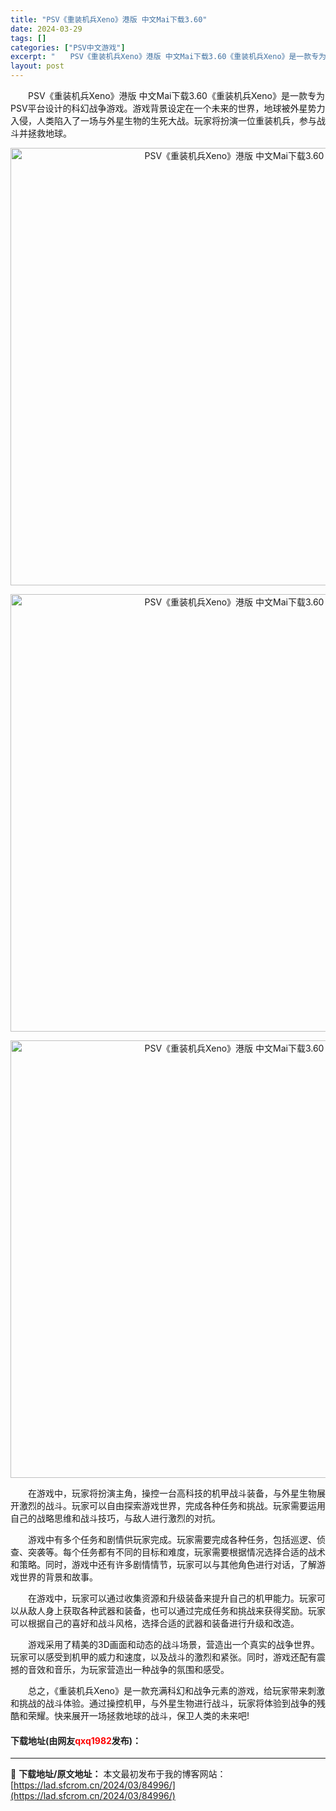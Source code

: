 ```yaml
---
title: "PSV《重装机兵Xeno》港版 中文Mai下载3.60"
date: 2024-03-29
tags: []
categories: ["PSV中文游戏"]
excerpt: "　　PSV《重装机兵Xeno》港版 中文Mai下载3.60《重装机兵Xeno》是一款专为PSV平台设计的科幻战争游戏。游戏背景设定在一个未来的世界，地球被外星势力入侵，人类陷入了一场与外星生物的生死大战。玩家将扮演一位重装机兵，参与战斗并拯救地球。 　　在游戏中，玩家将扮演主角，操控一台高科技的机甲&hellip;"
layout: post
---
```


 <p>　　PSV《重装机兵Xeno》港版 中文Mai下载3.60《重装机兵Xeno》是一款专为PSV平台设计的科幻战争游戏。游戏背景设定在一个未来的世界，地球被外星势力入侵，人类陷入了一场与外星生物的生死大战。玩家将扮演一位重装机兵，参与战斗并拯救地球。</p> <p align="center"><img align="" border="0" src="https://lad.sfcrom.cn/wp-content/uploads/2024/03/20240329_660673b374045.webp" width="700" alt="PSV《重装机兵Xeno》港版 中文Mai下载3.60" /></p> <p align="center"><img align="" border="0" src="https://lad.sfcrom.cn/wp-content/uploads/2024/03/20240329_660673b3cf604.webp" width="700" alt="PSV《重装机兵Xeno》港版 中文Mai下载3.60" /></p> <p align="center"><img align="" border="0" src="https://lad.sfcrom.cn/wp-content/uploads/2024/03/20240329_660673b431abc.webp" width="700" alt="PSV《重装机兵Xeno》港版 中文Mai下载3.60" /></p> <p>　　在游戏中，玩家将扮演主角，操控一台高科技的机甲战斗装备，与外星生物展开激烈的战斗。玩家可以自由探索游戏世界，完成各种任务和挑战。玩家需要运用自己的战略思维和战斗技巧，与敌人进行激烈的对抗。</p> <p>　　游戏中有多个任务和剧情供玩家完成。玩家需要完成各种任务，包括巡逻、侦查、突袭等。每个任务都有不同的目标和难度，玩家需要根据情况选择合适的战术和策略。同时，游戏中还有许多剧情情节，玩家可以与其他角色进行对话，了解游戏世界的背景和故事。</p> <p>　　在游戏中，玩家可以通过收集资源和升级装备来提升自己的机甲能力。玩家可以从敌人身上获取各种武器和装备，也可以通过完成任务和挑战来获得奖励。玩家可以根据自己的喜好和战斗风格，选择合适的武器和装备进行升级和改造。</p> <p>　　游戏采用了精美的3D画面和动态的战斗场景，营造出一个真实的战争世界。玩家可以感受到机甲的威力和速度，以及战斗的激烈和紧张。同时，游戏还配有震撼的音效和音乐，为玩家营造出一种战争的氛围和感受。</p> <p>　　总之，《重装机兵Xeno》是一款充满科幻和战争元素的游戏，给玩家带来刺激和挑战的战斗体验。通过操控机甲，与外星生物进行战斗，玩家将体验到战争的残酷和荣耀。快来展开一场拯救地球的战斗，保卫人类的未来吧!</p> <p><h4>下载地址(由网友<font color="red">qxq1982</font>发布)：</h4></p> 

---
📖 **下载地址/原文地址：** 本文最初发布于我的博客网站：[https://lad.sfcrom.cn/2024/03/84996/](https://lad.sfcrom.cn/2024/03/84996/)
